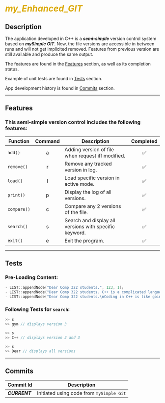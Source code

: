 # <p style="color:#DBA901"> ***my_Enhanced_GIT*** </p>

## **Description**

The application developed in C++ is a ***semi-simple*** version control system based on ***mySimple GIT***. Now, 
the file versions are accessible in between runs and will not get implicited removed. Features from previous version
are still available and produce the same output.

The features are found in the [Features](#features) section, as well as its completion status.

Example of unit tests are found in [Tests](#tests) section.

App development history is found in [Commits](#commits) section.

---
## **Features**

### This semi-simple version control includes the following features:

| Function    | Command | Description | Completed |
| ----------- | :-----: | ----------- | :----: |
| `add()`     | a       | Adding version of file when request iff modified. | ✅ |
| `remove()`  | r       | Remove any tracked version in log. | ✅ |
| `load()`    | l       | Load specific version in active mode. | ✅ |
| `print()`   | p       | Display the log of all versions. | ✅ |
| `compare()` | c       | Compare any 2 versions of the file. | ✅ |
| `search()`  | s       | Search and display all versions with specific keyword. | ✅ |
| `exit()`    | e       | Exit the program. | ✅ |

---
## **Tests**

### Pre-Loading Content:
``` C++
- LIST::appendNode("Dear Comp 322 students.", 123, 1);
- LIST::appendNode("Dear Comp 322 students. C++ is a complicated language.", 456, 2);
- LIST::appendNode("Dear Comp 322 students.\nCoding in C++ is like going to the gym: No pain no gain!", 789, 3);
```

### Following Tests for `search`:
```C++
>> s
>> gym // displays version 3

>> s
>> C++ // displays version 2 and 3

>> s
>> Dear // displays all versions
```

---
## **Commits**
|   Commit Id   | Description |
|   ---------   | ----------- |
| ***CURRENT*** | Initiated using code from `mySimple Git` |
